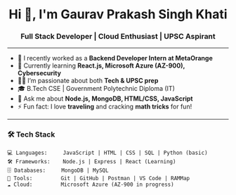 <h1 align="center">Hi 👋, I'm Gaurav Prakash Singh Khati</h1>
<h3 align="center">Full Stack Developer | Cloud Enthusiast | UPSC Aspirant</h3>

---

- 🔭 I recently worked as a **Backend Developer Intern at MetaOrange**
- 🌱 Currently learning **React.js, Microsoft Azure (AZ-900), Cybersecurity**
- 👨‍💻 I’m passionate about both **Tech & UPSC prep**
- 🎓 B.Tech CSE | Government Polytechnic Diploma (IT)
- 💬 Ask me about **Node.js, MongoDB, HTML/CSS, JavaScript**
- ⚡ Fun fact: I love **traveling** and cracking **math tricks** for fun!

---

### 🛠️ Tech Stack
```text
💻 Languages:     JavaScript | HTML | CSS | SQL | Python (basic)
🛠️ Frameworks:    Node.js | Express | React (Learning)
🗄️ Databases:     MongoDB | MySQL
🧰 Tools:         Git | GitHub | Postman | VS Code | RAMMap
☁️ Cloud:         Microsoft Azure (AZ-900 in progress)
